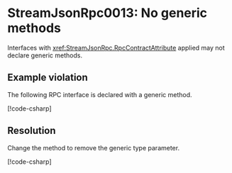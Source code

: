 # StreamJsonRpc0013: No generic methods

Interfaces with <xref:StreamJsonRpc.RpcContractAttribute> applied may not declare generic methods.

## Example violation

The following RPC interface is declared with a generic method.

[!code-csharp[](../../samples/Analyzers/StreamJsonRpc0013.cs#Violation)]

## Resolution

Change the method to remove the generic type parameter.

[!code-csharp[](../../samples/Analyzers/StreamJsonRpc0013.cs#Fix)]

